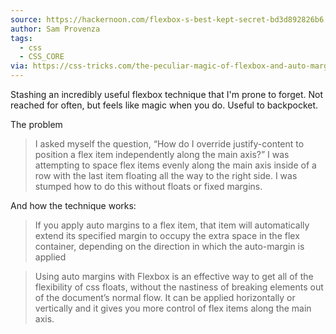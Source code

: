 ```yaml
---
source: https://hackernoon.com/flexbox-s-best-kept-secret-bd3d892826b6
author: Sam Provenza
tags:
  - css
  - CSS_CORE
via: https://css-tricks.com/the-peculiar-magic-of-flexbox-and-auto-margins/
---
```

Stashing an incredibly useful flexbox technique that I'm prone to forget. Not reached for often, but feels like magic when you do. Useful to backpocket.

The problem 
> I asked myself the question, “How do I override justify-content to position a flex item independently along the main axis?” I was attempting to space flex items evenly along the main axis inside of a row with the last item floating all the way to the right side. I was stumped how to do this without floats or fixed margins.

And how the technique works:
> If you apply auto margins to a flex item, that item will automatically extend its specified margin to occupy the extra space in the flex container, depending on the direction in which the auto-margin is applied

>Using auto margins with Flexbox is an effective way to get all of the flexibility of css floats, without the nastiness of breaking elements out of the document’s normal flow. It can be applied horizontally or vertically and it gives you more control of flex items along the main axis.